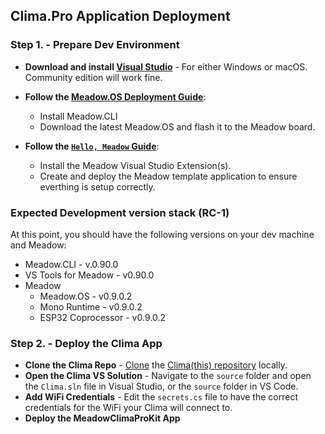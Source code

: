 ## Clima.Pro Application Deployment

### Step 1. - Prepare Dev Environment

 * **Download and install [Visual Studio](https://visualstudio.microsoft.com/)** - For either Windows or macOS. Community edition will work fine.

 * **Follow the [Meadow.OS Deployment Guide](http://developer.wildernesslabs.co/Meadow/Getting_Started/Deploying_Meadow/)**:
   * Install Meadow.CLI
   * Download the latest Meadow.OS and flash it to the Meadow board.

 * **Follow the [`Hello, Meadow` Guide](http://developer.wildernesslabs.co/Meadow/Getting_Started/Hello_World/)**:
   * Install the Meadow Visual Studio Extension(s).
   * Create and deploy the Meadow template application to ensure everthing is setup correctly.

### Expected Development version stack (RC-1)
At this point, you should have the following versions on your dev machine and Meadow:
* Meadow.CLI - v.0.90.0
* VS Tools for Meadow - v0.90.0
* Meadow
   * Meadow.OS - v0.9.0.2
   * Mono Runtime - v0.9.0.2
   * ESP32 Coprocessor - v0.9.0.2

### Step 2. - Deploy the Clima App

 * **Clone the Clima Repo** - [Clone](https://docs.github.com/en/desktop/contributing-and-collaborating-using-github-desktop/adding-and-cloning-repositories/cloning-and-forking-repositories-from-github-desktop) the [Clima(this) repository](https://github.com/wildernesslabs/Clima) locally.
 * **Open the Clima VS Solution** - Navigate to the `source` folder and open the `Clima.sln` file in Visual Studio, or the `source` folder in VS Code. 
 * **Add WiFi Credentials** - Edit the `secrets.cs` file to have the correct credentials for the WiFi your Clima will connect to.
 * **Deploy the MeadowClimaProKit App**
